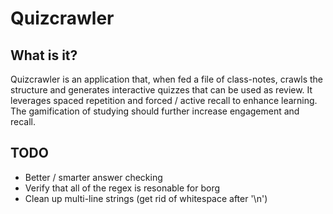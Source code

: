 # Quizcrawler

## What is it?
Quizcrawler is an application that, when fed a file of class-notes, crawls the
structure and generates interactive quizzes that can be used as review. It
leverages spaced repetition and forced / active recall to enhance learning. The
gamification of studying should further increase engagement and recall.

## TODO
* Better / smarter answer checking
* Verify that all of the regex is resonable for borg
* Clean up multi-line strings (get rid of whitespace after '\n')